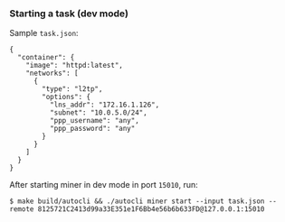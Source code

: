 ### Starting a task (dev mode)

Sample `task.json`:

```
{
  "container": {
    "image": "httpd:latest",
    "networks": [
      {
        "type": "l2tp",
        "options": {
          "lns_addr": "172.16.1.126",
          "subnet": "10.0.5.0/24",
          "ppp_username": "any",
          "ppp_password": "any"
        }
      }
    ]
  }
}
```

After starting miner in dev mode in port `15010`, run:

```
$ make build/autocli && ./autocli miner start --input task.json --remote 8125721C2413d99a33E351e1F6Bb4e56b6b633FD@127.0.0.1:15010
```
